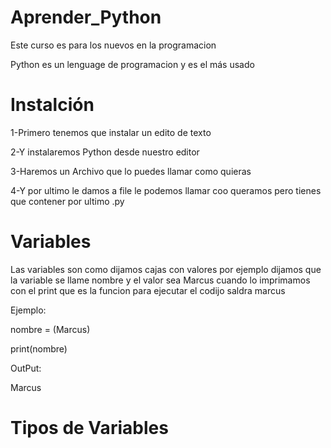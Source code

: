 # Aprender_Python
Este curso es para los nuevos en la programacion

Python es un lenguage de programacion y es el más usado 

# Instalción
1-Primero tenemos que instalar un edito de texto

2-Y instalaremos Python desde nuestro editor

3-Haremos un Archivo que lo puedes llamar como quieras

4-Y por ultimo le damos a file le podemos llamar coo queramos pero tienes que contener por ultimo .py

# Variables

Las variables son como dijamos cajas con valores por ejemplo dijamos que la variable se llame
nombre y el valor sea Marcus
cuando lo imprimamos con el print que es la funcion para ejecutar el codijo saldra marcus

Ejemplo:

nombre = (Marcus)

print(nombre)

OutPut:

Marcus

# Tipos de Variables
